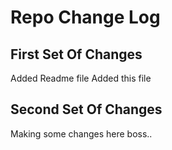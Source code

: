 # Repo Change Log

## First Set Of Changes

Added Readme file
Added this file

## Second Set Of Changes

Making some changes here boss..
